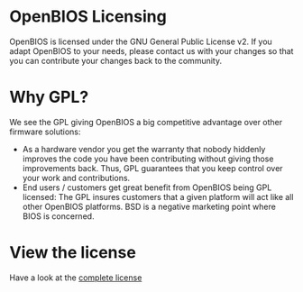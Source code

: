 # OpenBIOS Licensing

OpenBIOS is licensed under the GNU General Public License v2. If you
adapt OpenBIOS to your needs, please contact us with your changes so
that you can contribute your changes back to the community.

# Why GPL?

We see the GPL giving OpenBIOS a big competitive advantage over other
firmware solutions:

- As a hardware vendor you get the warranty that nobody hiddenly
  improves the code you have been contributing without giving those
  improvements back. Thus, GPL guarantees that you keep control over
  your work and contributions.
- End users / customers get great benefit from OpenBIOS being GPL
  licensed: The GPL insures customers that a given platform will act
  like all other OpenBIOS platforms. BSD is a negative marketing point
  where BIOS is concerned.

# View the license

Have a look at the [complete license](GPLv2)

